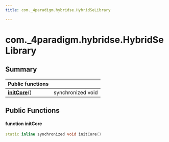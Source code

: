 ```yaml
---
title: com._4paradigm.hybridse.HybridSeLibrary

---
```

# com._4paradigm.hybridse.HybridSeLibrary



## Summary


|  Public functions|            |
| -------------- | -------------- |
|**[initCore](/hybridse/usage/api/java/Classes/classcom_1_1__4paradigm_1_1hybridse_1_1_hybrid_se_library.md#function-initcore)**()| synchronized void  |

## Public Functions

#### function initCore

```cpp
static inline synchronized void initCore()
```


